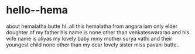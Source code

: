 # hello--hema
about hemalatha.butte
hi..all this hemalatha from angara  iam only elder doughter of my father his name is none other than venkateswararao and his wife name is aliyas my lovely baby mmy mother surya vathi and their youngest child none other than my dear lovely sister miss pavani butte..
